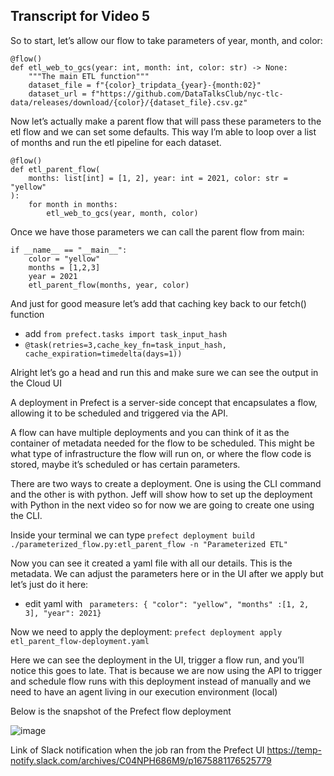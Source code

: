 ## Transcript for Video 5

So to start, let’s allow our flow to take parameters of year, month, and color:

```
@flow()
def etl_web_to_gcs(year: int, month: int, color: str) -> None:
    """The main ETL function"""
    dataset_file = f"{color}_tripdata_{year}-{month:02}"
    dataset_url = f"https://github.com/DataTalksClub/nyc-tlc-data/releases/download/{color}/{dataset_file}.csv.gz"
``` 


Now let’s actually make a parent flow that will pass these parameters to the etl flow and we can set some defaults. This way I’m able to loop over a list of months and run the etl pipeline for each dataset. 

```
@flow()
def etl_parent_flow(
    months: list[int] = [1, 2], year: int = 2021, color: str = "yellow"
):
    for month in months:
        etl_web_to_gcs(year, month, color)
```
Once we have those parameters we can call the parent flow from main:

```
if __name__ == "__main__":
    color = "yellow"
    months = [1,2,3]
    year = 2021
    etl_parent_flow(months, year, color)
```
And just for good measure let’s add that caching key back to our fetch() function
- add `from prefect.tasks import task_input_hash`
- `@task(retries=3,cache_key_fn=task_input_hash, cache_expiration=timedelta(days=1))`

Alright let’s go a head and run this and make sure we can see the output in the Cloud  UI

A deployment in Prefect is a server-side concept that encapsulates a flow, allowing it to be scheduled and triggered via the API. 

A flow can have multiple deployments and you can think of it as the container of metadata needed for the flow to be scheduled. This might be what type of infrastructure the flow will run on, or where the flow code is stored, maybe it’s scheduled or has certain parameters. 

There are two ways to create a deployment. One is using the CLI command and the other is with python. Jeff will show how to set up the deployment with Python in the next video so for now we are going to create one using the CLI. 

Inside your terminal we can type  `prefect deployment build ./parameterized_flow.py:etl_parent_flow -n "Parameterized ETL"`

Now you can see it created a yaml file with all our details. This is the metadata. We can adjust the parameters here or in the UI after we apply but let’s just do it here:
- edit yaml with ` parameters: { "color": "yellow", "months" :[1, 2, 3], "year": 2021}`

Now we need to apply the deployment: `prefect deployment apply etl_parent_flow-deployment.yaml`

Here we can see the deployment in the UI, trigger a flow run, and you’ll notice this goes to late. That is because we are now using the API to trigger and schedule flow runs with this deployment instead of manually and we need to have an agent living in our execution environment (local) 

Below is the snapshot of the Prefect flow deployment

![image](https://user-images.githubusercontent.com/988040/217627673-9596891d-d39d-4fde-b830-6c6937e5c083.png)

Link of Slack notification when the job ran from the Prefect UI
https://temp-notify.slack.com/archives/C04NPH686M9/p1675881176525779




